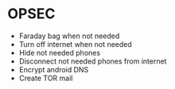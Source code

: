 # OPSEC

* Faraday bag when not needed
* Turn off internet when not needed
* Hide not needed phones
* Disconnect not needed phones from internet
* Encrypt android DNS
* Create TOR mail

